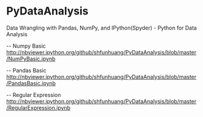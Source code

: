 # PyDataAnalysis

Data Wrangling with Pandas, NumPy, and IPython(Spyder) - Python for Data Analysis

-- Numpy Basic   
http://nbviewer.ipython.org/github/shfunhuang/PyDataAnalysis/blob/master/NumPyBasic.ipynb

-- Pandas Basic   
http://nbviewer.ipython.org/github/shfunhuang/PyDataAnalysis/blob/master/PandasBasic.ipynb

-- Regular Expression
http://nbviewer.ipython.org/github/shfunhuang/PyDataAnalysis/blob/master/RegularExpression.ipynb
